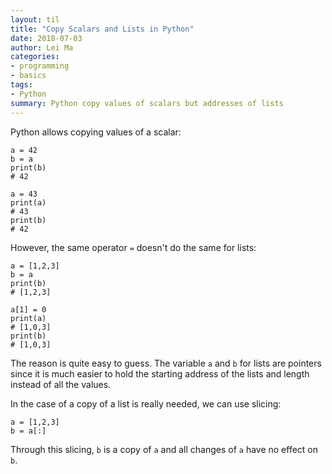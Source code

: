 ```yaml
---
layout: til
title: "Copy Scalars and Lists in Python"
date: 2018-07-03
author: Lei Ma
categories:
- programming
- basics
tags:
- Python
summary: Python copy values of scalars but addresses of lists
---
```


Python allows copying values of a scalar:

```
a = 42
b = a
print(b)
# 42

a = 43
print(a)
# 43
print(b)
# 42
```

However, the same operator `=` doesn't do the same for lists:
```
a = [1,2,3]
b = a
print(b)
# [1,2,3]

a[1] = 0
print(a)
# [1,0,3]
print(b)
# [1,0,3]
```
The reason is quite easy to guess. The variable `a` and `b` for lists are pointers since it is much easier to hold the starting address of the lists and length instead of all the values.

In the case of a copy of a list is really needed, we can use slicing:
```
a = [1,2,3]
b = a[:]
```
Through this slicing, `b` is a copy of `a` and all changes of `a` have no effect on `b`.

